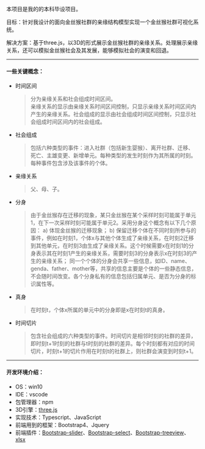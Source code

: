 本项目是我的的本科毕设项目。  

目标：针对我设计的面向金丝猴社群的亲缘结构模型实现一个金丝猴社群可视化系统。

解决方案：基于three.js，以3D的形式展示金丝猴社群的亲缘关系。处理展示亲缘关系，还可以模拟金丝猴社会及其发展，能够模拟社会的演变和回退。

---
#### 一些关键概念：
- 时间区间
    > 分为亲缘关系和社会组成时间区间。  
    亲缘关系的显示由亲缘关系时间区间控制，只显示亲缘关系时间区间内产生的亲缘关系。社会组成的显示由社会组成时间区间控制，只显示社会组成时间区间内的社会组成。
- 社会组成
    > 包括六种类型的事件：进入社群（包括新生婴猴）、离开社群、迁移、死亡、主雄变更、新增单元。每种类型的发生时刻作为其所属的时刻。每种事件包含涉及该事件的个体。
- 亲缘关系
    > 父、母、子。
- 分身
    > 由于金丝猴存在迁移的现象，某只金丝猴在某个采样时刻可能属于单元1，在下一次采样时刻可能属于单元2。采用分身这个概念有以下几个原因：
    a) 体现金丝猴的迁移现象；
    b) 保留迁移个体在不同时刻所参与的事件，例如在时刻1，个体x与其他个体生成了亲缘关系，在时刻2迁移到其他单元，在时刻3由生成了亲缘关系。这个时候需要x在时刻1的分身表示其在时刻1产生的亲缘关系，需要时刻3的分身表示x在时刻3的产生的亲缘关系；
    同一个个体的分身会共享一些信息，如ID、name、genda、father、mother等，共享的信息主要是个体的一些静态信息，不会随时间改变。各个分身私有的信息包括归属单元、是否为分身的标识属性等。
- 真身
    > 在时刻t，个体x所属的单元中的分身即是x在时刻t的真身。
- 时间切片
    > 包含社会组成的六种类型的事件。时间切片是相邻时刻的社群的差异，即时刻t+1时刻的社群与t时刻的社群的差异。每个时刻都有对应的时间切片，时刻t+1的切片作用在时刻t的社群上，则社群会演变到时刻t+1。
---


#### 开发环境介绍：
- OS：win10
- IDE：vscode
- 包管理器：npm
- 3D引擎：[three.js](https://threejs.org/)
- 实现技术：Typescript、JavaScript
- 前端用到的框架：Bootstrap4、Jquery
- 前端插件：[Bootstrap-slider](https://github.com/seiyria/bootstrap-slider)、[Bootstrap-select](https://developer.snapappointments.com/bootstrap-select/)、[Bootstrap-treeview](https://github.com/jonmiles/bootstrap-treeview)、[xlsx](https://github.com/SheetJS/sheetjs)